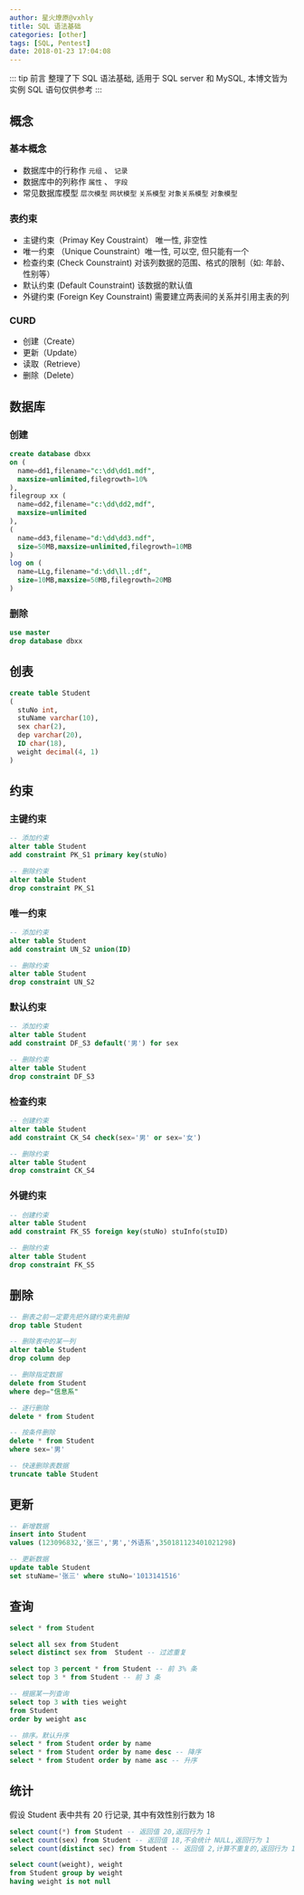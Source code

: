 ```yaml
---
author: 星火燎原@vxhly
title: SQL 语法基础
categories: [other]
tags: [SQL, Pentest]
date: 2018-01-23 17:04:08
---
```


::: tip 前言
整理了下 SQL 语法基础, 适用于 SQL server 和 MySQL, 本博文皆为实例 SQL 语句仅供参考
:::
<!-- more -->

## 概念

### 基本概念

* 数据库中的行称作 `元组` 、 `记录` 
* 数据库中的列称作 `属性` 、 `字段` 
* 常见数据库模型 `层次模型`  `网状模型`  `关系模型`  `对象关系模型`  `对象模型` 

### 表约束

* 主键约束（Primay Key Coustraint） 唯一性, 非空性
* 唯一约束 （Unique Counstraint）唯一性, 可以空, 但只能有一个
* 检查约束 (Check Counstraint) 对该列数据的范围、格式的限制（如: 年龄、性别等）
* 默认约束 (Default Counstraint) 该数据的默认值
* 外键约束 (Foreign Key Counstraint) 需要建立两表间的关系并引用主表的列

### CURD

* 创建（Create）
* 更新（Update）
* 读取（Retrieve）
* 删除（Delete）

## 数据库

### 创建

``` sql
create database dbxx
on (
  name=dd1,filename="c:\dd\dd1.mdf",
  maxsize=unlimited,filegrowth=10%
),
filegroup xx (
  name=dd2,filename="c:\dd\dd2,mdf",
  maxsize=unlimited
),
(
  name=dd3,filename="d:\dd\dd3.ndf",
  size=50MB,maxsize=unlimited,filegrowth=10MB
)
log on (
  name=LLg,filename="d:\dd\ll.;df",
  size=10MB,maxsize=50MB,filegrowth=20MB
)
```

### 删除

``` sql
use master
drop database dbxx
```

## 创表

``` sql
create table Student
(
  stuNo int,
  stuName varchar(10),
  sex char(2),
  dep varchar(20),
  ID char(18),
  weight decimal(4, 1)
)
```

## 约束

### 主键约束

``` sql
-- 添加约束
alter table Student
add constraint PK_S1 primary key(stuNo)

-- 删除约束
alter table Student
drop constraint PK_S1
```

### 唯一约束

``` sql
-- 添加约束
alter table Student
add constraint UN_S2 union(ID)

-- 删除约束
alter table Student
drop constraint UN_S2
```

### 默认约束

``` sql
-- 添加约束
alter table Student
add constraint DF_S3 default('男') for sex

-- 删除约束
alter table Student
drop constraint DF_S3
```

### 检查约束

``` sql
-- 创建约束
alter table Student
add constraint CK_S4 check(sex='男' or sex='女')

-- 删除约束
alter table Student
drop constraint CK_S4
```

### 外键约束

``` sql
-- 创建约束
alter table Student
add constraint FK_S5 foreign key(stuNo) stuInfo(stuID)

-- 删除约束
alter table Student
drop constraint FK_S5
```

## 删除

``` sql
-- 删表之前一定要先把外键约束先删掉
drop table Student

-- 删除表中的某一列
alter table Student
drop column dep

-- 删除指定数据
delete from Student
where dep="信息系"

-- 逐行删除
delete * from Student

-- 按条件删除
delete * from Student
where sex='男'

-- 快速删除表数据
truncate table Student
```

## 更新

``` sql
-- 新增数据
insert into Student
values (123096832,'张三','男','外语系',350181123401021298)

-- 更新数据
update table Student
set stuName='张三' where stuNo='1013141516'
```

## 查询

``` sql
select * from Student

select all sex from Student
select distinct sex from  Student -- 过滤重复

select top 3 percent * from Student -- 前 3% 条
select top 3 * from Student -- 前 3 条

-- 根据某一列查询
select top 3 with ties weight
from Student
order by weight asc

-- 排序。默认升序
select * from Student order by name
select * from Student order by name desc -- 降序
select * from Student order by name asc -- 升序
```

## 统计

假设 Student 表中共有 20 行记录, 其中有效性别行数为 18

``` sql
select count(*) from Student -- 返回值 20,返回行为 1
select count(sex) from Student -- 返回值 18,不会统计 NULL,返回行为 1
select count(distinct sec) from Student -- 返回值 2,计算不重复的,返回行为 1

select count(weight), weight
from Student group by weight
having weight is not null
```

